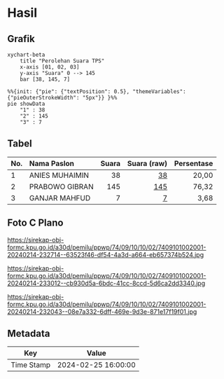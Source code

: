 # Hasil

## Grafik

```mermaid
xychart-beta
    title "Perolehan Suara TPS"
    x-axis [01, 02, 03]
    y-axis "Suara" 0 --> 145
    bar [38, 145, 7]
```

```mermaid
%%{init: {"pie": {"textPosition": 0.5}, "themeVariables": {"pieOuterStrokeWidth": "5px"}} }%%
pie showData
    "1" : 38
    "2" : 145
    "3" : 7
```

## Tabel

| No. | Nama Paslon    | Suara | Suara (raw) | Persentase |
|:--- |:-------------- | -----:| -----------:| ----------:|
| 1   | ANIES MUHAIMIN | 38    | [38][p-1]   | 20,00      |
| 2   | PRABOWO GIBRAN | 145   | [145][p-2]  | 76,32      |
| 3   | GANJAR MAHFUD  | 7     | [7][p-3]    | 3,68       |


[p-1]: https://github.com/gigit-pemilu/pemilu-2024-74-sulawesi-tenggara/blob/main/pilpres/hitung-suara/sub/74-sulawesi-tenggara/sub/09-konawe-utara/sub/10-motui/sub/1002-bende/sub/001-tps/sub/paslon-1.txt
[p-2]: https://github.com/gigit-pemilu/pemilu-2024-74-sulawesi-tenggara/blob/main/pilpres/hitung-suara/sub/74-sulawesi-tenggara/sub/09-konawe-utara/sub/10-motui/sub/1002-bende/sub/001-tps/sub/paslon-2.txt
[p-3]: https://github.com/gigit-pemilu/pemilu-2024-74-sulawesi-tenggara/blob/main/pilpres/hitung-suara/sub/74-sulawesi-tenggara/sub/09-konawe-utara/sub/10-motui/sub/1002-bende/sub/001-tps/sub/paslon-3.txt

## Foto C Plano

https://sirekap-obj-formc.kpu.go.id/a30d/pemilu/ppwp/74/09/10/10/02/7409101002001-20240214-232714--63523f46-df54-4a3d-a664-eb657374b524.jpg

https://sirekap-obj-formc.kpu.go.id/a30d/pemilu/ppwp/74/09/10/10/02/7409101002001-20240214-233012--cb930d5a-6bdc-41cc-8ccd-5d6ca2dd3340.jpg

https://sirekap-obj-formc.kpu.go.id/a30d/pemilu/ppwp/74/09/10/10/02/7409101002001-20240214-232043--08e7a332-6dff-469e-9d3e-871e17f19f01.jpg


## Metadata

| Key        | Value               |
| ---------- | ------------------- |
| Time Stamp | 2024-02-25 16:00:00 |



